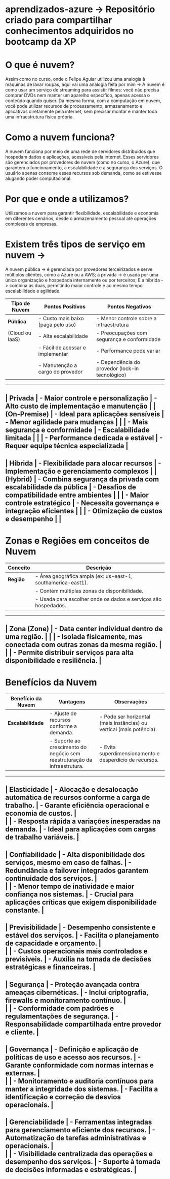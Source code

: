 # aprendizados-azure -> Repositório criado para compartilhar conhecimentos adquiridos no bootcamp da XP

# O que é nuvem?
Assim como no curso, onde o Felipe Aguiar utilizou uma analogia à máquinas de lavar roupas, aqui vai uma analogia feita por mim ->
A nuvem é como usar um serviço de streaming para assistir filmes: você não precisa comprar DVDs nem manter um aparelho específico, apenas acessa o conteúdo quando quiser. Da mesma forma, com a computação em nuvem, você pode utilizar recursos de processamento, armazenamento e aplicativos diretamente pela internet, sem precisar montar e manter toda uma infraestrutura física própria.

# Como a nuvem funciona?
A nuvem funciona por meio de uma rede de servidores distribuídos que hospedam dados e aplicações, acessíveis pela internet. Esses servidores são gerenciados por provedores de nuvem (como no curso, o Azure), que garantem o funcionamento, a escalabilidade e a segurança dos serviços. O usuário apenas consome esses recursos sob demanda, como se estivesse alugando poder computacional.

# Por que e onde a utilizamos?
Utilizamos a nuvem para garantir flexibilidade, escalabilidade e economia em diferentes cenários, desde o armazenamento pessoal até operações complexas de empresas.

# Existem três tipos de serviço em nuvem ->
A nuvem pública -> é gerenciada por provedores terceirizados e serve múltiplos clientes, como a Azure ou a AWS; 
a privada -> é usada por uma única organização e hospedada internamente ou por terceiros; 
E a híbrida -> combina as duas, permitindo maior controle e ao mesmo tempo escalabilidade e agilidade.

| Tipo de Nuvem   | Pontos Positivos                                                                | Pontos Negativos                                                                   |
|-----------------|---------------------------------------------------------------------------------|----------------------------------------------------------------------------------- |
| **Pública**     | - Custo mais baixo (paga pelo uso)                                              | - Menor controle sobre a infraestrutura                                            |
| (Cloud ou IaaS) | - Alta escalabilidade                                                           | - Preocupações com segurança e conformidade                                        |
|                 | - Fácil de acessar e implementar                                                | - Performance pode variar                                                          |
|                 | - Manutenção a cargo do provedor                                                | - Dependência do provedor (lock-in tecnológico)                                    |
------------------------------------------------------------------------------------------------------------------------------------------------------------------------------------------
| **Privada**     | - Maior controle e personalização                                               | - Alto custo de implementação e manutenção                                         |
|  (On-Premise)   | - Ideal para aplicações sensíveis                                               | - Menor agilidade para mudanças                                                    |
|                 | - Mais segurança e conformidade                                                 | - Escalabilidade limitada                                                          |
|                 | - Performance dedicada e estável                                                | - Requer equipe técnica especializada                                              |
------------------------------------------------------------------------------------------------------------------------------------------------------------------------------------------
| **Híbrida**     | - Flexibilidade para alocar recursos                                            | - Implementação e gerenciamento complexos                                          |
|  (Hybrid)       | - Combina segurança da privada com escalabilidade da pública                    | - Desafios de compatibilidade entre ambientes                                      |
|                 | - Maior controle estratégico                                                    | - Necessita governança e integração eficientes                                     |
|                 | - Otimização de custos e desempenho                                             |                                                                                    |
------------------------------------------------------------------------------------------------------------------------------------------------------------------------------------------

# Zonas e Regiões em conceitos de Nuvem

| Conceito           | Descrição                                                                   |
|--------------------|-----------------------------------------------------------------------------|
| **Região**         | - Área geográfica ampla (ex: us-east-1, southamerica-east1).                |
|                    | - Contém múltiplas zonas de disponibilidade.                                |
|                    | - Usada para escolher onde os dados e serviços são hospedados.              |
----------------------------------------------------------------------------------------------------
| **Zona (Zone)**    | - Data center individual dentro de uma região.                              |
|                    | - Isolada fisicamente, mas conectada com outras zonas da mesma região.      |
|                    | - Permite distribuir serviços para alta disponibilidade e resiliência.      |
----------------------------------------------------------------------------------------------------

# Benefícios da Nuvem

| Benefício da Nuvem   | Vantagens                                                                                          | Observações                                                                |
|----------------------|----------------------------------------------------------------------------------------------------|----------------------------------------------------------------------------|
| **Escalabilidade**   | - Ajuste de recursos conforme a demanda.                                                           | - Pode ser horizontal (mais instâncias) ou vertical (mais potência).       |
|                      | - Suporte ao crescimento do negócio sem reestruturação da infraestrutura.                          | - Evita superdimensionamento e desperdício de recursos.                    |                         
----------------------------------------------------------------------------------------------------------------------------------------------------------------------------------------------------------
| **Elasticidade**     | - Alocação e desalocação automática de recursos conforme a carga de trabalho.                      | - Garante eficiência operacional e economia de custos.                     |                         
|                      | - Resposta rápida a variações inesperadas na demanda.                                              | - Ideal para aplicações com cargas de trabalho variáveis.                  |                         
----------------------------------------------------------------------------------------------------------------------------------------------------------------------------------------------------------
| **Confiabilidade**   | - Alta disponibilidade dos serviços, mesmo em caso de falhas.                                      | - Redundância e failover integrados garantem continuidade dos serviços.    |                         
|                      | - Menor tempo de inatividade e maior confiança nos sistemas.                                       | - Crucial para aplicações críticas que exigem disponibilidade constante.   |
----------------------------------------------------------------------------------------------------------------------------------------------------------------------------------------------------------
| **Previsibilidade**  | - Desempenho consistente e estável dos serviços.                                                   | - Facilita o planejamento de capacidade e orçamento.                       |                         
|                      | - Custos operacionais mais controlados e previsíveis.                                              | - Auxilia na tomada de decisões estratégicas e financeiras.                |
----------------------------------------------------------------------------------------------------------------------------------------------------------------------------------------------------------
| **Segurança**        | - Proteção avançada contra ameaças cibernéticas.                                                   | - Inclui criptografia, firewalls e monitoramento contínuo.                 |                         
|                      | - Conformidade com padrões e regulamentações de segurança.                                         | - Responsabilidade compartilhada entre provedor e cliente.                 |
----------------------------------------------------------------------------------------------------------------------------------------------------------------------------------------------------------
| **Governança**       | - Definição e aplicação de políticas de uso e acesso aos recursos.                                 | - Garante conformidade com normas internas e externas.                     |                        
|                      | - Monitoramento e auditoria contínuos para manter a integridade dos sistemas.                      | - Facilita a identificação e correção de desvios operacionais.             |
----------------------------------------------------------------------------------------------------------------------------------------------------------------------------------------------------------
| **Gerenciabilidade** | - Ferramentas integradas para gerenciamento eficiente dos recursos.                                | - Automatização de tarefas administrativas e operacionais.                 |                         
|                      | - Visibilidade centralizada das operações e desempenho dos serviços.                               | - Suporte à tomada de decisões informadas e estratégicas.                  |                         
----------------------------------------------------------------------------------------------------------------------------------------------------------------------------------------------------------



